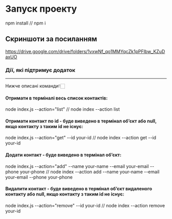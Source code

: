 # Запуск проекту

npm install // npm i

## Скриншоти за посиланням

https://drive.google.com/drive/folders/1vxwNf_qo1MMYqcZk1pPFlbw_KZuDaxUO

### Дії, які підтримує додаток

<hr/>

Нижче описані команди👇🏻

#### Отримати в терміналі весь список контактів:

node index.js --action="list" // node index --action list

#### Отримати контакт по id - будe виведено в термінал обʼєкт або null, якщо контакту з таким id не існує:

node index.js --action="get" --id your-id // node index --action get --id your-id

#### Додати контакт - будe виведено в термінал обʼєкт:

node index.js --action="add" --name your-name --email your-email --phone your-phone // node index --action add --name your-name --email your-email --phone your-phone

#### Видалити контакт - будe виведено в термінал обʼєкт видаленого контакту або null, якщо контакту з таким id не існує:

node index.js --action="remove" --id your-id // node index --action remove your-id
